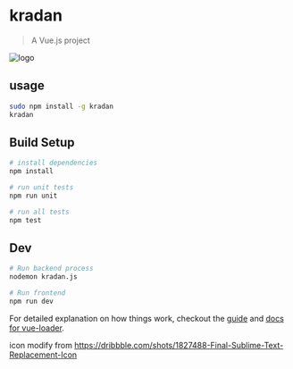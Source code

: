 # kradan

> A Vue.js project

![logo](https://rawgit.com/Sellsuki/kradan/master/icon.png)

## usage

``` bash
sudo npm install -g kradan
kradan
```

## Build Setup

``` bash
# install dependencies
npm install

# run unit tests
npm run unit

# run all tests
npm test
```

## Dev

```bash
# Run backend process
nodemon kradan.js

# Run frontend
npm run dev
```

For detailed explanation on how things work, checkout the [guide](http://vuejs-templates.github.io/webpack/) and [docs for vue-loader](http://vuejs.github.io/vue-loader).

icon modify from https://dribbble.com/shots/1827488-Final-Sublime-Text-Replacement-Icon
